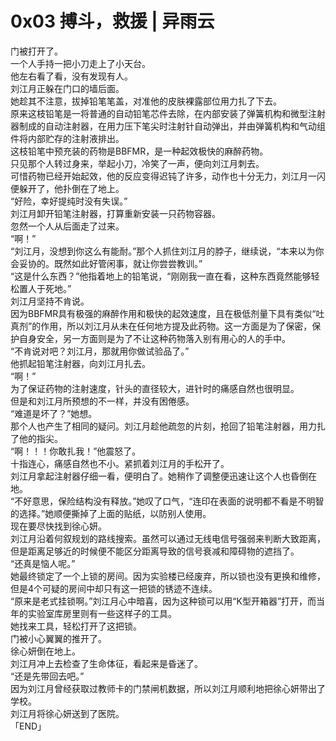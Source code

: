 # 0x03 搏斗，救援 | 异雨云
  
门被打开了。  
一个人手持一把小刀走上了小天台。  
他左右看了看，没有发现有人。  
刘江月正躲在门口的墙后面。  
她趁其不注意，拔掉铅笔笔盖，对准他的皮肤裸露部位用力扎了下去。  
原来这枝铅笔是一将普通的自动铅笔芯件去除，在内部安装了弹簧机构和微型注射器制成的自动注射器，在用力压下笔尖时注射针自动弹出，并由弹簧机构和气动组件将内部贮存的注射液排出。  
这枝铅笔中预充装的药物是BBFMR，是一种起效极快的麻醉药物。  
只见那个人转过身来，举起小刀，冷笑了一声，便向刘江月刺去。  
可惜药物已经开始起效，他的反应变得迟钝了许多，动作也十分无力，刘江月一闪便躲开了，他扑倒在了地上。  
“好险，幸好提纯时没有失误。”  
刘江月卸开铅笔注射器，打算重新安装一只药物容器。  
忽然一个人从后面走了过来。  
“啊！”  
“刘江月，没想到你这么有能耐。”那个人抓住刘江月的脖子，继续说，“本来以为你会妥协的。既然如此好管闲事，就让你尝尝教训。”  
“这是什么东西？”他指着地上的铅笔说，“刚刚我一直在看，这种东西竟然能够轻松置人于死地。”  
刘江月坚持不肯说。  
因为BBFMR具有极强的麻醉作用和极快的起效速度，且在极低剂量下具有类似“吐真剂”的作用，所以刘江月从未在任何地方提及此药物。这一方面是为了保密，保护自身安全，另一方面则是为了不让这种药物落入别有用心的人的手中。  
“不肯说对吧？刘江月，那就用你做试验品了。”  
他抓起铅笔注射器，向刘江月扎去。  
“啊！”  
为了保证药物的注射速度，针头的直径较大，进针时的痛感自然也很明显。  
但是和刘江月所预想的不一样，并没有困倦感。  
“难道是坏了？”她想。  
那个人也产生了相同的疑问。刘江月趁他疏忽的片刻，抢回了铅笔注射器，用力扎了他的指尖。  
“啊！！！你敢扎我！”他震怒了。  
十指连心，痛感自然也不小。紧抓着刘江月的手松开了。  
刘江月拿起注射器仔细一看，便明白了。她稍作了调整便迅速让这个人也昏倒在地。  
“不好意思，保险结构没有释放。”她叹了口气，“连印在表面的说明都不看是不明智的选择。”她顺便撕掉了上面的贴纸，以防别人使用。  
现在要尽快找到徐心妍。  
刘江月沿着何叙规划的路线搜索。虽然可以通过无线电信号强弱来判断大致距离，但是距离足够近的时候便不能区分距离导致的信号衰减和障碍物的遮挡了。  
“还真是恼人呢。”  
她最终锁定了一个上锁的房间。因为实验楼已经废弃，所以锁也没有更换和维修，但是4个可疑的房间中却只有这一把锁的锈迹不连续。  
“原来是老式挂锁啊。”刘江月心中暗喜，因为这种锁可以用“K型开箱器”打开，而当年的实验室库房里则有一些这样子的工具。  
她找来工具，轻松打开了这把锁。  
门被小心翼翼的推开了。  
徐心妍倒在地上。  
刘江月冲上去检查了生命体征，看起来是昏迷了。  
“还是先带回去吧。”  
因为刘江月曾经获取过教师卡的门禁闸机数据，所以刘江月顺利地把徐心妍带出了学校。  
刘江月将徐心妍送到了医院。  
「END」  

